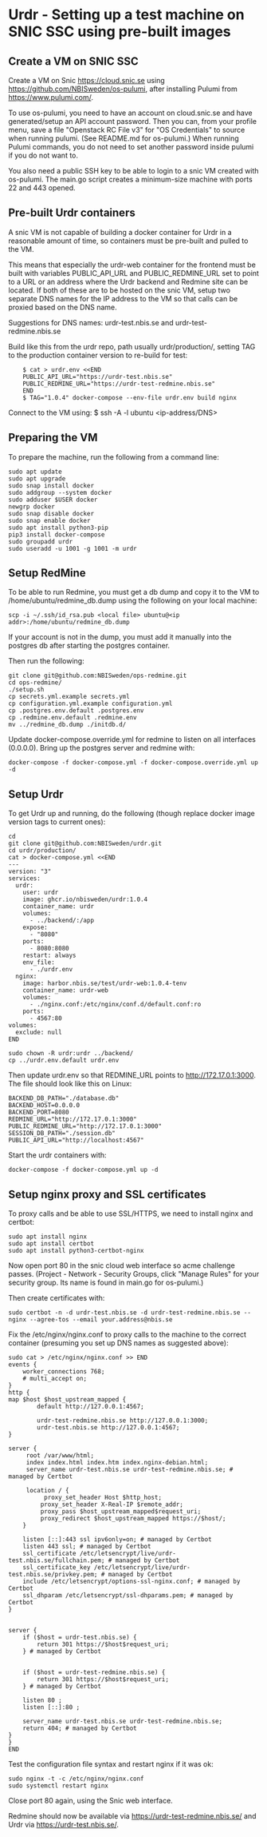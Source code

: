 # Urdr - Setting up a test machine on SNIC SSC using pre-built images

## Create a VM on SNIC SSC

Create a VM on Snic <https://cloud.snic.se> using <https://github.com/NBISweden/os-pulumi>, after installing Pulumi from <https://www.pulumi.com/>.

To use os-pulumi, you need to have an account on cloud.snic.se and have generated/setup an API account password. Then you can, from your profile menu, save a file "Openstack RC File v3" for "OS Credentials" to source when running pulumi. (See README.md for os-pulumi.) When running Pulumi commands, you do not need to set another password inside pulumi if you do not want to.

You also need a public SSH key to be able to login to a snic VM created with os-pulumi. The main.go script creates a minimum-size machine with ports 22 and 443 opened.

## Pre-built Urdr containers

A snic VM is not capable of building a docker container for Urdr in a reasonable amount of time, so containers must be pre-built and pulled to the VM.

This means that especially the urdr-web container for the frontend must be built with variables PUBLIC_API_URL and PUBLIC_REDMINE_URL set to point to a URL or an address where the Urdr backend and Redmine site can be located. If both of these are to be hosted on the snic VM, setup two separate DNS names for the IP address to the VM so that calls can be proxied based on the DNS name.

Suggestions for DNS names: urdr-test.nbis.se and urdr-test-redmine.nbis.se

Build like this from the urdr repo, path usually urdr/production/, setting TAG to the production container version to re-build for test:

```command
    $ cat > urdr.env <<END
    PUBLIC_API_URL="https://urdr-test.nbis.se"
    PUBLIC_REDMINE_URL="https://urdr-test-redmine.nbis.se"
    END
    $ TAG="1.0.4" docker-compose --env-file urdr.env build nginx 
```

Connect to the VM using:
    $ ssh -A -l ubuntu <ip-address/DNS>

## Preparing the VM

To prepare the machine, run the following from a command line:

```command
sudo apt update
sudo apt upgrade
sudo snap install docker
sudo addgroup --system docker
sudo adduser $USER docker
newgrp docker
sudo snap disable docker
sudo snap enable docker
sudo apt install python3-pip
pip3 install docker-compose
sudo groupadd urdr
sudo useradd -u 1001 -g 1001 -m urdr
```

## Setup RedMine

To be able to run Redmine, you must get a db dump and copy it to the VM to /home/ubuntu/redmine_db.dump using the following on your local machine:

```command
scp -i ~/.ssh/id_rsa.pub <local file> ubuntu@<ip addr>:/home/ubuntu/redmine_db.dump
```

If your account is not in the dump, you must add it manually into the postgres db after starting the postgres container.

Then run the following:

```command
git clone git@github.com:NBISweden/ops-redmine.git
cd ops-redmine/
./setup.sh
cp secrets.yml.example secrets.yml
cp configuration.yml.example configuration.yml
cp .postgres.env.default .postgres.env
cp .redmine.env.default .redmine.env
mv ../redmine_db.dump ./initdb.d/
```

Update docker-compose.override.yml for redmine to listen on all interfaces (0.0.0.0).
Bring up the postgres server and redmine with:

```command
docker-compose -f docker-compose.yml -f docker-compose.override.yml up -d
```

## Setup Urdr

To get Urdr up and running, do the following (though replace docker image version tags to current ones):

```command
cd
git clone git@github.com:NBISweden/urdr.git
cd urdr/production/
cat > docker-compose.yml <<END
---
version: "3"
services:
  urdr:
    user: urdr
    image: ghcr.io/nbisweden/urdr:1.0.4
    container_name: urdr
    volumes:
      - ../backend/:/app
    expose:
      - "8080"
    ports:
      - 8080:8080
    restart: always
    env_file:
      - ./urdr.env
  nginx:
    image: harbor.nbis.se/test/urdr-web:1.0.4-tenv
    container_name: urdr-web
    volumes:
      - ./nginx.conf:/etc/nginx/conf.d/default.conf:ro
    ports:
      - 4567:80
volumes:
  exclude: null
END

sudo chown -R urdr:urdr ../backend/
cp ../urdr.env.default urdr.env
```

Then update urdr.env so that REDMINE_URL points to <http://172.17.0.1:3000>. The file should look like this on Linux:

```command
BACKEND_DB_PATH="./database.db"
BACKEND_HOST=0.0.0.0
BACKEND_PORT=8080
REDMINE_URL="http://172.17.0.1:3000"
PUBLIC_REDMINE_URL="http://172.17.0.1:3000"
SESSION_DB_PATH="./session.db"
PUBLIC_API_URL="http://localhost:4567"
```

Start the urdr containers with:

```command
docker-compose -f docker-compose.yml up -d
```

## Setup nginx proxy and SSL certificates

To proxy calls and be able to use SSL/HTTPS, we need to install nginx and certbot:

```command
sudo apt install nginx
sudo apt install certbot
sudo apt install python3-certbot-nginx
```

Now open port 80 in the snic cloud web interface so acme challenge passes. (Project - Network - Security Groups, click "Manage Rules" for your security group. Its name is found in main.go for os-pulumi.)

Then create certificates with:

```command
sudo certbot -n -d urdr-test.nbis.se -d urdr-test-redmine.nbis.se --nginx --agree-tos --email your.address@nbis.se
```

Fix the /etc/nginx/nginx.conf to proxy calls to the machine to the correct container (presuming you set up DNS names as suggested above):

```command
sudo cat > /etc/nginx/nginx.conf >> END
events {
    worker_connections 768;
    # multi_accept on;
}
http {
map $host $host_upstream_mapped {
        default http://127.0.0.1:4567;

        urdr-test-redmine.nbis.se http://127.0.0.1:3000;
        urdr-test.nbis.se http://127.0.0.1:4567;
}

server {
     root /var/www/html;
     index index.html index.htm index.nginx-debian.html;
     server_name urdr-test.nbis.se urdr-test-redmine.nbis.se; # managed by Certbot

     location / {
          proxy_set_header Host $http_host;
         proxy_set_header X-Real-IP $remote_addr;
         proxy_pass $host_upstream_mapped$request_uri;
         proxy_redirect $host_upstream_mapped https://$host/;
    }

    listen [::]:443 ssl ipv6only=on; # managed by Certbot
    listen 443 ssl; # managed by Certbot
    ssl_certificate /etc/letsencrypt/live/urdr-test.nbis.se/fullchain.pem; # managed by Certbot
    ssl_certificate_key /etc/letsencrypt/live/urdr-test.nbis.se/privkey.pem; # managed by Certbot
    include /etc/letsencrypt/options-ssl-nginx.conf; # managed by Certbot
    ssl_dhparam /etc/letsencrypt/ssl-dhparams.pem; # managed by Certbot
}


server {
    if ($host = urdr-test.nbis.se) {
        return 301 https://$host$request_uri;
    } # managed by Certbot


    if ($host = urdr-test-redmine.nbis.se) {
        return 301 https://$host$request_uri;
    } # managed by Certbot

    listen 80 ;
    listen [::]:80 ;

    server_name urdr-test.nbis.se urdr-test-redmine.nbis.se;
    return 404; # managed by Certbot
}
}
END
```

Test the configuration file syntax and restart nginx if it was ok:

```command
sudo nginx -t -c /etc/nginx/nginx.conf
sudo systemctl restart nginx
```

Close port 80 again, using the Snic web interface.

Redmine should now be available via <https://urdr-test-redmine.nbis.se/> and Urdr via <https://urdr-test.nbis.se/>.
